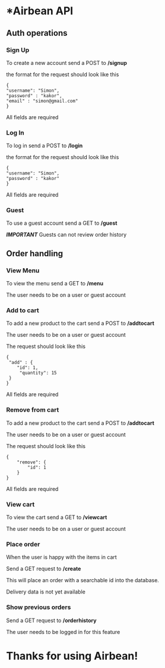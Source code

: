 # *Airbean API 


## Auth operations

### Sign Up

To create a new account send a POST to **/signup**

the format for the request should look like this
```
{
"username": "Simon",
"password" : "kakor",
"email" : "simon@gmail.com"
}
```
All fields are required


### Log In

To log in send a POST to **/login**

the format for the request should look like this
```
{
"username": "Simon",
"password" : "kakor"
}
```
All fields are required


### Guest

To use a guest account send a GET to **/guest**

***IMPORTANT*** Guests can not review order history


## Order handling


### View Menu

To view the menu send a GET to **/menu**

The user needs to be on a user or guest account


### Add to cart

To add a new product to the cart send a POST to **/addtocart**


The user needs to be on a user or guest account

The request should look like this
```
{
 "add" : {
	"id": 1,
	 "quantity": 15
 }
}
```

All fields are required

### Remove from cart

To add a new product to the cart send a POST to **/addtocart**


The user needs to be on a user or guest account

The request should look like this
```
{
    "remove": {
        "id": 1
    }
}
```

All fields are required


### View cart

To view the cart send a GET to **/viewcart**

The user needs to be on a user or guest account


### Place order

When the user is happy with the items in cart

Send a GET request to **/create**

This will place an order with a searchable id into the database.

Delivery data is not yet available


### Show previous orders

Send a GET request to **/orderhistory**

The user needs to be logged in for this feature










# **Thanks for using Airbean!**


